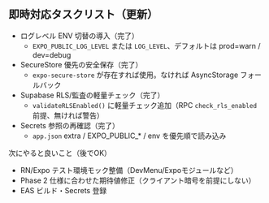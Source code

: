 ## 即時対応タスクリスト（更新）

- ログレベル ENV 切替の導入（完了）
  - `EXPO_PUBLIC_LOG_LEVEL` または `LOG_LEVEL`、デフォルトは prod=warn / dev=debug
- SecureStore 優先の安全保存（完了）
  - `expo-secure-store` が存在すれば使用。なければ AsyncStorage フォールバック
- Supabase RLS/監査の軽量チェック（完了）
  - `validateRLSEnabled()` に軽量チェック追加（RPC `check_rls_enabled` 前提、無ければ警告）
- Secrets 参照の再確認（完了）
  - `app.json` extra / EXPO_PUBLIC_* / env を優先順で読み込み

次にやると良いこと（後でOK）
- RN/Expo テスト環境モック整備（DevMenu/Expoモジュールなど）
- Phase 2 仕様に合わせた期待値修正（クライアント暗号を前提にしない）
- EAS ビルド・Secrets 登録

